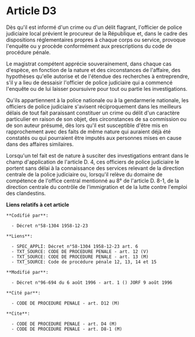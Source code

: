 # Article D3

Dès qu'il est informé d'un crime ou d'un délit flagrant, l'officier de police judiciaire local prévient le procureur de la
République et, dans le cadre des dispositions réglementaires propres à chaque corps ou service, provoque l'enquête ou y
procède conformément aux prescriptions du code de procédure pénale.

Le magistrat compétent apprécie souverainement, dans chaque cas d'espèce, en fonction de la nature et des circonstances de
l'affaire, des hypothèses qu'elle autorise et de l'étendue des recherches à entreprendre, s'il y a lieu de dessaisir
l'officier de police judiciaire qui a commencé l'enquête ou de lui laisser poursuivre pour tout ou partie les investigations.

Qu'ils appartiennent à la police nationale ou à la gendarmerie nationale, les officiers de police judiciaire s'avisent
réciproquement dans les meilleurs délais de tout fait paraissant constituer un crime ou délit d'un caractère particulier en
raison de son objet, des circonstances de sa commission ou de son auteur présumé, dès lors qu'il est susceptible d'être mis
en rapprochement avec des faits de même nature qui auraient déjà été constatés ou qui pourraient être imputés aux personnes
mises en cause dans des affaires similaires.

Lorsqu'un tel fait est de nature à susciter des investigations entrant dans le champ d'application de l'article D. 4, ces
officiers de police judiciaire le portent sans délai à la connaissance des services relevant de la direction centrale de la
police judiciaire ou, lorsqu'il relève du domaine de compétence de l'office central mentionné au 8° de l'article D. 8-1, de
la direction centrale du contrôle de l'immigration et de la lutte contre l'emploi des clandestins.

**Liens relatifs à cet article**

	**Codifié par**:

	  - Décret n°58-1304 1958-12-23

	**Liens**:

	  - SPEC_APPLI: Décret n°58-1304 1958-12-23 art. 6
	  - TXT_SOURCE: CODE DE PROCEDURE PENALE - art. 12 (V)
	  - TXT_SOURCE: CODE DE PROCEDURE PENALE - art. 13 (M)
	  - TXT_SOURCE: Code de procédure pénale 12, 13, 14 et 15

	**Modifié par**:

	  - Décret n°96-694 du 6 août 1996 - art. 1 () JORF 9 août 1996

	**Cité par**:

	  - CODE DE PROCEDURE PENALE - art. D12 (M)

	**Cite**:

	  - CODE DE PROCEDURE PENALE - art. D4 (M)
	  - CODE DE PROCEDURE PENALE - art. D8-1 (M)
